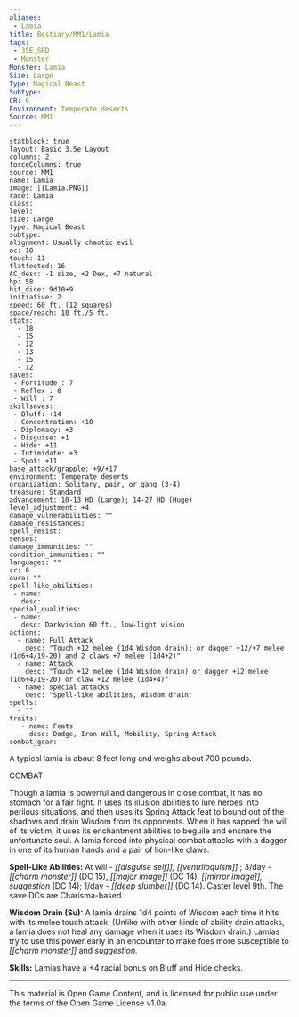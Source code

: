 ```yaml
---
aliases:
 - Lamia
title: Bestiary/MM1/Lamia
tags: 
 - 35E_SRD
 - Monster
Monster: Lamia
Size: Large
Type: Magical Beast
Subtype: 
CR: 6
Environnent: Temperate deserts
Source: MM1
---
```


```statblock
statblock: true
layout: Basic 3.5e Layout
columns: 2
forceColumns: true
source: MM1 
name: Lamia
image: [[Lamia.PNG]]
race: Lamia
class: 
level: 
size: Large
type: Magical Beast
subtype: 
alignment: Usually chaotic evil
ac: 18
touch: 11
flatfooted: 16
AC_desc: -1 size, +2 Dex, +7 natural
hp: 58
hit_dice: 9d10+9
initiative: 2
speed: 60 ft. (12 squares)
space/reach: 10 ft./5 ft.
stats:
  - 18
  - 15
  - 12
  - 13
  - 15
  - 12
saves:
 - Fortitude : 7
 - Reflex : 8
 - Will : 7
skillsaves:
 - Bluff: +14
 - Concentration: +10
 - Diplomacy: +3
 - Disguise: +1
 - Hide: +11
 - Intimidate: +3
 - Spot: +11
base_attack/grapple: +9/+17
environment: Temperate deserts
organization: Solitary, pair, or gang (3-4)
treasure: Standard
advancement: 10-13 HD (Large); 14-27 HD (Huge)
level_adjustment: +4
damage_vulnerabilities: ""
damage_resistances: 
spell_resist: 
senses: 
damage_immunities: ""
condition_immunities: ""
languages: ""
cr: 6
aura: ""
spell-like_abilities:
 - name: 
   desc: 
special_qualities:
 - name:
   desc: Darkvision 60 ft., low-light vision
actions:
  - name: Full Attack
    desc: "Touch +12 melee (1d4 Wisdom drain); or dagger +12/+7 melee (1d6+4/19-20) and 2 claws +7 melee (1d4+2)"
  - name: Attack
    desc: "Touch +12 melee (1d4 Wisdom drain) or dagger +12 melee (1d6+4/19-20) or claw +12 melee (1d4+4)"
  - name: special attacks
    desc: "Spell-like abilities, Wisdom drain"
spells:
  - ""
traits:
   - name: Feats
     desc: Dodge, Iron Will, Mobility, Spring Attack
combat_gear:  
```


A typical lamia is about 8 feet long and weighs about 700 pounds.

COMBAT

Though a lamia is powerful and dangerous in close combat, it has no stomach for a fair fight. It uses its illusion abilities to lure heroes into perilous situations, and then uses its Spring Attack feat to bound out of the shadows and drain Wisdom from its opponents. When it has sapped the will of its victim, it uses its enchantment abilities to beguile and ensnare the unfortunate soul. A lamia forced into physical combat attacks with a dagger in one of its human hands and a pair of lion-like claws.


**Spell-Like Abilities:** At will - *[[disguise self]], [[ventriloquism]]* ; 3/day - *[[charm monster]]* (DC 15), *[[major image]]* (DC 14), *[[mirror image]], suggestion* (DC 14); 1/day - *[[deep slumber]]* (DC 14). Caster level 9th. The save DCs are Charisma-based.


**Wisdom Drain (Su):** A lamia drains 1d4 points of Wisdom each time it hits with its melee touch attack. (Unlike with other kinds of ability drain attacks, a lamia does not heal any damage when it uses its Wisdom drain.) Lamias try to use this power early in an encounter to make foes more susceptible to *[[charm monster]]* and *suggestion.*


**Skills:** Lamias have a +4 racial bonus on Bluff and Hide checks.

---

This material is Open Game Content, and is licensed for public use under the terms of the Open Game License v1.0a.
